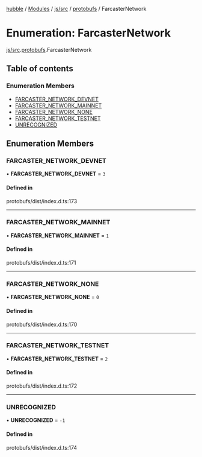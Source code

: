 [hubble](../README.md) / [Modules](../modules.md) / [js/src](../modules/js_src.md) / [protobufs](../modules/js_src.protobufs.md) / FarcasterNetwork

# Enumeration: FarcasterNetwork

[js/src](../modules/js_src.md).[protobufs](../modules/js_src.protobufs.md).FarcasterNetwork

## Table of contents

### Enumeration Members

- [FARCASTER\_NETWORK\_DEVNET](js_src.protobufs.FarcasterNetwork.md#farcaster_network_devnet)
- [FARCASTER\_NETWORK\_MAINNET](js_src.protobufs.FarcasterNetwork.md#farcaster_network_mainnet)
- [FARCASTER\_NETWORK\_NONE](js_src.protobufs.FarcasterNetwork.md#farcaster_network_none)
- [FARCASTER\_NETWORK\_TESTNET](js_src.protobufs.FarcasterNetwork.md#farcaster_network_testnet)
- [UNRECOGNIZED](js_src.protobufs.FarcasterNetwork.md#unrecognized)

## Enumeration Members

### FARCASTER\_NETWORK\_DEVNET

• **FARCASTER\_NETWORK\_DEVNET** = ``3``

#### Defined in

protobufs/dist/index.d.ts:173

___

### FARCASTER\_NETWORK\_MAINNET

• **FARCASTER\_NETWORK\_MAINNET** = ``1``

#### Defined in

protobufs/dist/index.d.ts:171

___

### FARCASTER\_NETWORK\_NONE

• **FARCASTER\_NETWORK\_NONE** = ``0``

#### Defined in

protobufs/dist/index.d.ts:170

___

### FARCASTER\_NETWORK\_TESTNET

• **FARCASTER\_NETWORK\_TESTNET** = ``2``

#### Defined in

protobufs/dist/index.d.ts:172

___

### UNRECOGNIZED

• **UNRECOGNIZED** = ``-1``

#### Defined in

protobufs/dist/index.d.ts:174
